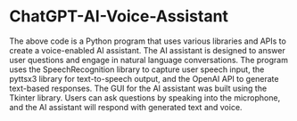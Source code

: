 # ChatGPT-AI-Voice-Assistant
The above code is a Python program that uses various libraries and APIs to create a voice-enabled AI assistant. The AI assistant is designed to answer user questions and engage in natural language conversations. The program uses the SpeechRecognition library to capture user speech input, the pyttsx3 library for text-to-speech output, and the OpenAI API to generate text-based responses. The GUI for the AI assistant was built using the Tkinter library. Users can ask questions by speaking into the microphone, and the AI assistant will respond with generated text and voice.
